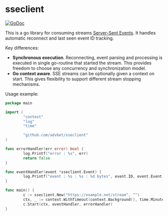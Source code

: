 # sseclient

[![GoDoc](https://godoc.org/bitbucket.org/advbet/sseclient?status.svg)](https://godoc.org/bitbucket.org/advbet/sseclient)

This is a go library for consuming streams [Server-Sent
Events](https://www.w3.org/TR/eventsource/ "SSE"). It handles automatic
reconnect and last seen event ID tracking.

Key differences:

- **Synchronous execution**. Reconnecting, event parsing and processing is
  executed in single go-routine that started the stream. This provides freedom
  to choose any concurrency and synchronization model.
- **Go context aware**. SSE streams can be optionally given a context on start.
  This gives flexibility to support different stream stopping mechanisms.

Usage example:

```go
package main

import (
        "context"
        "log"
        "time"

        "github.com/advbet/sseclient"
)

func errorHandler(err error) bool {
        log.Printf("error : %s", err)
        return false
}

func eventHandler(event *sseclient.Event) {
        log.Printf("event : %s : %s : %d bytes", event.ID, event.Event, len(event.Data))
}

func main() {
        c := sseclient.New("https://example.net/stream", "")
        ctx, _ := context.WithTimeout(context.Background(), time.Minute)
        c.Start(ctx, eventHandler, errorHandler)
}
```
